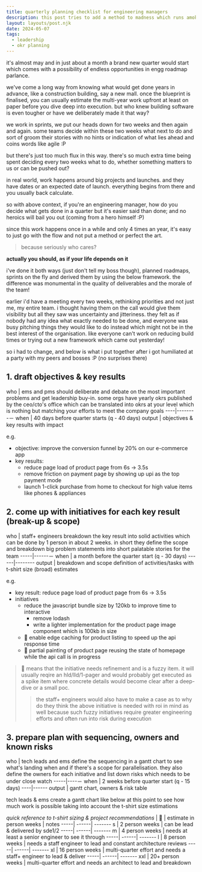 ```yaml
---
title: quarterly planning checklist for engineering managers
description: this post tries to add a method to madness which runs amok every 3 months and leaders run helter-skelter to put an exciting list of okrs together
layout: layouts/post.njk
date: 2024-05-07
tags:
  - leadership
  - okr planning
---
```


it's almost may and in just about a month a brand new quarter would start which comes with a possibility of endless opportunities in engg roadmap parlance. 

we've come a long way from knowing what would get done years in advance, like a construction building, say a new mall. once the blueprint is finalised, you can usually estimate the multi-year work upfront at least on paper before you dive deep into execution. but who knew building software is even tougher or have we deliberately made it that way?

we work in sprints, we put our heads down for two weeks and then again and again. some teams decide within these two weeks what next to do and sort of groom their stories with no hints or indication of what lies ahead and coins words like agile :P

but there's just too much flux in this way. there's so much extra time being spent deciding every two weeks what to do, whether something matters to us or can be pushed out?

in real world, work happens around big projects and launches. and they have dates or an expected date of launch. everything begins from there and you usually back calculate.

so with above context, if you're an engineering manager, how do you decide what gets done in a quarter but it's easier said than done; and no heroics will bail you out (coming from a hero himself :P)

since this work happens once in a while and only 4 times an year, it's easy to just go with the flow and not put a method or perfect the art. 

> because seriously who cares? 

**actually you should, as if your life depends on it**

i've done it both ways (just don't tell my boss though), planned roadmaps, sprints on the fly and derived them by using the below framework. the difference was monumental in the quality of deliverables and the morale of the team!

earlier i'd have a meeting every two weeks, rethinking priorities and not just me, my entire team. i thought having them on the call would give them visibility but all they saw was uncertainty and jitteriness. they felt as if nobody had any idea what exactly needed to be done, and everyone was busy pitching things they would like to do instead which might not be in the best interest of the organisation. like everyone can't work on reducing build times or trying out a new framework which came out yesterday!

so i had to change, and below is what i put together after i got humiliated at a party with my peers and bosses :P (no surprises there)

## 1. draft objectives & key results

who | ems and pms should deliberate and debate on the most important problems and get leadership buy-in. some orgs have yearly okrs published by the ceo/cto's office which can be translated into okrs at your level which is nothing but matching your efforts to meet the company goals
----|--------－
when | 40 days before quarter starts (q - 40 days)
output | objectives & key results with impact

e.g. 
- objective: improve the conversion funnel by 20% on our e-commerce app
- key results:
  - reduce page load of product page from 6s → 3.5s
  - remove friction on payment page by showing up upi as the top payment mode
  - launch 1-click purchase from home to checkout for high value items like phones & appliances

## 2. come up with initiatives for each key result (break-up & scope)

who | staff+ engineers breakdown the key result into solid activities which can be done by 1 person in about 2 weeks. in short they define the scope and breakdown big problem statements into short palatable stories for the team
-----|------－
when | a month before the quarter start (q - 30 days)
------|--------
output | breakdown and scope definition of activities/tasks with t-shirt size (broad) estimates

e.g.
- key result: reduce page load of product page from 6s → 3.5s
- initiatives
  - reduce the javascript bundle size by 120kb to improve time to interactive
    - remove lodash
    - write a lighter implementation for the product page image component which is 100kb in size
  - 🔺 enable edge caching for product listing to speed up the api response time
  - 🔺 partial painting of product page reusing the state of homepage while the api call is in progress

> 🔺 means that the initiative needs refinement and is a fuzzy item. it will usually reqire an hld/lld/1-pager and would probably get executed as a spike item where concrete details would become clear after a deep-dive or a small poc.
>> the staff+ engineers would also have to make a case as to why do they think the above initiative is needed with roi in mind as well because such fuzzy initiatives require greater engineering efforts and often run into risk during execution

## 3. prepare plan with sequencing, owners and known risks

who | tech leads and ems define the sequencing in a gantt chart to see what's landing when and if there's a scope for parallelisation. they also define the owners for each initiative and list down risks which needs to be under close watch
-----|----－
when | 2 weeks before quarter start (q - 15 days)
----|------
output | gantt chart, owners & risk table

tech leads & ems create a gantt chart like below at this point to see how much work is possible taking into account the t-shirt size estimations

*quick reference to t-shirt sizing & project recommendations*
| 👕 | estimate in person weeks | notes
-----| ------| -------
s | 2 person weeks | can be lead & delivered by sde1/2
-----| ------| -------
m | 4 person weeks | needs at least a senior engineer to see it through
-----| ------| -------
l | 8 person weeks | needs a staff engineer to lead and constant architecture reviews
-----| ------| -------
xl | 16 person weeks | multi-quarter effort and needs a staff+ engineer to lead & deliver
-----| ------| -------
xxl | 20+ person weeks | multi-quarter effort and needs an architect to lead and breakdown






